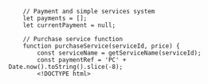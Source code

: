         // Payment and simple services system
        let payments = [];
        let currentPayment = null;

        // Purchase service function
        function purchaseService(serviceId, price) {
            const serviceName = getServiceName(serviceId);
            const paymentRef = 'PC' + Date.now().toString().slice(-8);
            <!DOCTYPE html>
<html lang="en">
<head>
    <meta charset="UTF-8">
    <meta name="viewport" content="width=device-width, initial-scale=1.0">
    <title>Pro-connect Solutions Limited - Connecting People, Ideas, and Solutions</title>
    <style>
        * {
            margin: 0;
            padding: 0;
            box-sizing: border-box;
        }

        body {
            font-family: 'Arial', sans-serif;
            line-height: 1.6;
            color: #333;
            background: #f8f9fa;
        }

        .container {
            max-width: 1200px;
            margin: 0 auto;
            padding: 0 20px;
        }

        /* Header */
        header {
            background: linear-gradient(135deg, #2c3e50 0%, #3498db 100%);
            color: white;
            padding: 1rem 0;
            position: fixed;
            width: 100%;
            top: 0;
            z-index: 1000;
            box-shadow: 0 2px 10px rgba(0,0,0,0.1);
        }

        .header-content {
            display: flex;
            justify-content: space-between;
            align-items: center;
        }

        .logo {
            font-size: 1.5rem;
            font-weight: bold;
        }

        nav ul {
            list-style: none;
            display: flex;
            gap: 2rem;
        }

        nav a {
            color: white;
            text-decoration: none;
            transition: color 0.3s;
        }

        nav a:hover {
            color: #ecf0f1;
        }

        .mobile-menu {
            display: none;
            background: none;
            border: none;
            color: white;
            font-size: 1.5rem;
            cursor: pointer;
        }

        /* Hero Section */
        .hero {
            background: linear-gradient(135deg, #667eea 0%, #764ba2 100%);
            color: white;
            padding: 120px 0 80px;
            text-align: center;
        }

        .hero h1 {
            font-size: 3rem;
            margin-bottom: 1rem;
            animation: fadeInUp 1s ease-out;
        }

        .hero p {
            font-size: 1.2rem;
            margin-bottom: 2rem;
            animation: fadeInUp 1s ease-out 0.3s both;
        }

        .cta-buttons {
            display: flex;
            gap: 1rem;
            justify-content: center;
            flex-wrap: wrap;
            animation: fadeInUp 1s ease-out 0.6s both;
        }

        .btn {
            padding: 12px 30px;
            border: none;
            border-radius: 25px;
            font-size: 1rem;
            cursor: pointer;
            transition: all 0.3s;
            text-decoration: none;
            display: inline-block;
        }

        .btn-primary {
            background: #e74c3c;
            color: white;
        }

        .btn-secondary {
            background: transparent;
            color: white;
            border: 2px solid white;
        }

        .btn:hover {
            transform: translateY(-2px);
            box-shadow: 0 5px 15px rgba(0,0,0,0.2);
        }

        /* Services Section */
        .services {
            padding: 80px 0;
            background: white;
        }

        .section-title {
            text-align: center;
            font-size: 2.5rem;
            margin-bottom: 3rem;
            color: #2c3e50;
        }

        .services-grid {
            display: grid;
            grid-template-columns: repeat(auto-fit, minmax(300px, 1fr));
            gap: 2rem;
        }

        .service-card {
            background: white;
            padding: 2rem;
            border-radius: 10px;
            box-shadow: 0 5px 15px rgba(0,0,0,0.1);
            transition: transform 0.3s, box-shadow 0.3s;
        }

        .service-card:hover {
            transform: translateY(-5px);
            box-shadow: 0 10px 25px rgba(0,0,0,0.15);
        }

        .service-icon {
            font-size: 3rem;
            margin-bottom: 1rem;
        }

        .service-card h3 {
            color: #2c3e50;
            margin-bottom: 1rem;
        }

        .service-list {
            list-style: none;
        }

        .service-list li {
            padding: 0.5rem 0;
            color: #666;
        }

        .service-list li:before {
            content: "✓";
            color: #27ae60;
            font-weight: bold;
            margin-right: 0.5rem;
        }

        /* Modal Styles */
        .modal {
            display: none;
            position: fixed;
            z-index: 2000;
            left: 0;
            top: 0;
            width: 100%;
            height: 100%;
            background-color: rgba(0,0,0,0.5);
        }

        .modal-content {
            background-color: white;
            margin: 5% auto;
            padding: 2rem;
            border-radius: 10px;
            width: 90%;
            max-width: 600px;
            max-height: 80vh;
            overflow-y: auto;
        }

        .close {
            color: #aaa;
            float: right;
            font-size: 28px;
            font-weight: bold;
            cursor: pointer;
        }

        .close:hover {
            color: #000;
        }

        /* Form Styles */
        .form-group {
            margin-bottom: 1.5rem;
        }

        .form-group label {
            display: block;
            margin-bottom: 0.5rem;
            font-weight: bold;
            color: #2c3e50;
        }

        .form-group input,
        .form-group select,
        .form-group textarea {
            width: 100%;
            padding: 12px;
            border: 2px solid #ddd;
            border-radius: 5px;
            font-size: 1rem;
            transition: border-color 0.3s;
        }

        .form-group input:focus,
        .form-group select:focus,
        .form-group textarea:focus {
            outline: none;
            border-color: #3498db;
        }

        .form-row {
            display: grid;
            grid-template-columns: 1fr 1fr;
            gap: 1rem;
        }

        /* Team Section */
        .team {
            padding: 80px 0;
            background: #f8f9fa;
        }

        .team-grid {
            display: grid;
            grid-template-columns: repeat(auto-fit, minmax(250px, 1fr));
            gap: 2rem;
        }

        .team-card {
            background: white;
            padding: 2rem;
            border-radius: 10px;
            box-shadow: 0 5px 15px rgba(0,0,0,0.1);
            text-align: center;
        }

        .team-avatar {
            width: 100px;
            height: 100px;
            border-radius: 50%;
            background: linear-gradient(135deg, #3498db, #2c3e50);
            margin: 0 auto 1rem;
            display: flex;
            align-items: center;
            justify-content: center;
            font-size: 2rem;
            color: white;
        }

        /* Contact Section */
        .contact {
            padding: 80px 0;
            background: #2c3e50;
            color: white;
        }

        .contact-grid {
            display: grid;
            grid-template-columns: repeat(auto-fit, minmax(250px, 1fr));
            gap: 2rem;
        }

        .contact-item {
            text-align: center;
            padding: 2rem;
        }

        .contact-icon {
            font-size: 3rem;
            margin-bottom: 1rem;
        }

        /* Footer */
        footer {
            background: #1a252f;
            color: white;
            padding: 2rem 0;
            text-align: center;
        }

        /* Animations */
        @keyframes fadeInUp {
            from {
                opacity: 0;
                transform: translateY(30px);
            }
            to {
                opacity: 1;
                transform: translateY(0);
            }
        }

        /* Responsive Design */
        @media (max-width: 768px) {
            .header-content {
                flex-direction: column;
                gap: 1rem;
            }

            nav ul {
                display: none;
                flex-direction: column;
                gap: 1rem;
            }

            nav ul.active {
                display: flex;
            }

            .mobile-menu {
                display: block;
            }

            .hero h1 {
                font-size: 2rem;
            }

            .form-row {
                grid-template-columns: 1fr;
            }

            .cta-buttons {
                flex-direction: column;
                align-items: center;
            }
        }

        /* Profile Dashboard */
        .dashboard {
            display: none;
            padding: 100px 0 50px;
        }

        .dashboard-header {
            background: white;
            padding: 2rem;
            border-radius: 10px;
            margin-bottom: 2rem;
            box-shadow: 0 2px 10px rgba(0,0,0,0.1);
        }

        .dashboard-grid {
            display: grid;
            grid-template-columns: repeat(auto-fit, minmax(300px, 1fr));
            gap: 2rem;
        }

        .dashboard-card {
            background: white;
            padding: 2rem;
            border-radius: 10px;
            box-shadow: 0 2px 10px rgba(0,0,0,0.1);
        }

        .status-badge {
            padding: 0.5rem 1rem;
            border-radius: 20px;
            font-size: 0.9rem;
            font-weight: bold;
        }

        .status-pending {
            background: #fff3cd;
            color: #856404;
        }

        .status-approved {
            background: #d4edda;
            color: #155724;
        }

        .status-completed {
            background: #cce5ff;
            color: #004085;
        }

        .tab-buttons {
            display: flex;
            gap: 1rem;
            margin-bottom: 2rem;
        }

        .tab-btn {
            padding: 10px 20px;
            border: none;
            background: #e9ecef;
            border-radius: 5px;
            cursor: pointer;
            transition: all 0.3s;
        }

        .tab-btn.active {
            background: #3498db;
            color: white;
        }

        .tab-content {
            display: none;
        }

        /* Live Chat Widget */
        .chat-widget {
            position: fixed;
            bottom: 20px;
            right: 20px;
            width: 350px;
            height: 400px;
            background: white;
            border-radius: 10px;
            box-shadow: 0 10px 30px rgba(0,0,0,0.3);
            z-index: 3000;
            display: none;
            flex-direction: column;
        }

        .chat-header {
            background: linear-gradient(135deg, #3498db, #2c3e50);
            color: white;
            padding: 1rem;
            border-radius: 10px 10px 0 0;
            display: flex;
            justify-content: space-between;
            align-items: center;
        }

        .chat-body {
            flex: 1;
            padding: 1rem;
            overflow-y: auto;
            background: #f8f9fa;
        }

        .chat-input {
            padding: 1rem;
            border-top: 1px solid #ddd;
            display: flex;
            gap: 10px;
        }

        .chat-input input {
            flex: 1;
            padding: 10px;
            border: 1px solid #ddd;
            border-radius: 5px;
        }

        .chat-toggle {
            position: fixed;
            bottom: 20px;
            right: 20px;
            width: 60px;
            height: 60px;
            background: linear-gradient(135deg, #e74c3c, #c0392b);
            color: white;
            border: none;
            border-radius: 50%;
            font-size: 1.5rem;
            cursor: pointer;
            box-shadow: 0 5px 15px rgba(0,0,0,0.2);
            z-index: 3001;
        }

        .chat-message {
            margin-bottom: 1rem;
            padding: 0.5rem;
            border-radius: 5px;
            max-width: 80%;
        }

        .chat-message.bot {
            background: #e3f2fd;
            align-self: flex-start;
        }

        .chat-message.user {
            background: #3498db;
            color: white;
            align-self: flex-end;
            margin-left: auto;
        }

        /* Simple Services */
        .simple-services {
            padding: 80px 0;
            background: #f8f9fa;
        }

        .simple-service-card {
            background: white;
            padding: 2rem;
            border-radius: 10px;
            box-shadow: 0 5px 15px rgba(0,0,0,0.1);
            text-align: center;
            position: relative;
            overflow: hidden;
        }

        .simple-service-card::before {
            content: "";
            position: absolute;
            top: 0;
            left: 0;
            right: 0;
            height: 4px;
            background: linear-gradient(90deg, #3498db, #e74c3c);
        }

        .price-tag {
            background: linear-gradient(135deg, #e74c3c, #c0392b);
            color: white;
            padding: 1rem 2rem;
            border-radius: 25px;
            font-size: 1.5rem;
            font-weight: bold;
            margin: 1rem 0;
            display: inline-block;
        }

        .instant-badge {
            background: #27ae60;
            color: white;
            padding: 0.5rem 1rem;
            border-radius: 15px;
            font-size: 0.9rem;
            margin-bottom: 1rem;
            display: inline-block;
        }

        /* Payment Modal */
        .payment-steps {
            display: flex;
            justify-content: space-between;
            margin-bottom: 2rem;
        }

        .payment-step {
            text-align: center;
            flex: 1;
            padding: 1rem;
            background: #f8f9fa;
            border-radius: 10px;
            margin: 0 0.5rem;
        }

        .payment-step.active {
            background: #3498db;
            color: white;
        }

        .payment-step.completed {
            background: #27ae60;
            color: white;
        }

        .payment-instructions {
            background: #fff3cd;
            padding: 1.5rem;
            border-radius: 10px;
            margin: 1rem 0;
            border-left: 4px solid #ffc107;
        }

        .payment-verification {
            background: #d4edda;
            padding: 1.5rem;
            border-radius: 10px;
            margin: 1rem 0;
            border-left: 4px solid #28a745;
            display: none;
        }

        /* Testimonials */
        .testimonials {
            padding: 80px 0;
            background: linear-gradient(135deg, #667eea 0%, #764ba2 100%);
            color: white;
        }

        .testimonial-card {
            background: rgba(255,255,255,0.1);
            padding: 2rem;
            border-radius: 10px;
            backdrop-filter: blur(10px);
            border: 1px solid rgba(255,255,255,0.2);
            margin-bottom: 2rem;
        }

        .testimonial-rating {
            color: #ffd700;
            font-size: 1.5rem;
            margin-bottom: 1rem;
        }

        /* FAQ Section */
        .faq {
            padding: 80px 0;
            background: white;
        }

        .faq-item {
            background: #f8f9fa;
            margin-bottom: 1rem;
            border-radius: 10px;
            overflow: hidden;
        }

        .faq-question {
            padding: 1.5rem;
            cursor: pointer;
            display: flex;
            justify-content: space-between;
            align-items: center;
            font-weight: bold;
            color: #2c3e50;
        }

        .faq-question:hover {
            background: #e9ecef;
        }

        .faq-answer {
            padding: 0 1.5rem;
            max-height: 0;
            overflow: hidden;
            transition: max-height 0.3s ease;
        }

        .faq-answer.active {
            max-height: 200px;
            padding: 1.5rem;
        }

        /* Admin Dashboard */
        .admin-dashboard {
            display: none;
            padding: 100px 0 50px;
            background: #f8f9fa;
        }

        .admin-stats {
            display: grid;
            grid-template-columns: repeat(auto-fit, minmax(200px, 1fr));
            gap: 2rem;
            margin-bottom: 2rem;
        }

        .stat-card {
            background: white;
            padding: 2rem;
            border-radius: 10px;
            text-align: center;
            box-shadow: 0 5px 15px rgba(0,0,0,0.1);
        }

        .stat-number {
            font-size: 2.5rem;
            font-weight: bold;
            color: #3498db;
            margin-bottom: 0.5rem;
        }

        .pricing-calculator {
            background: white;
            padding: 2rem;
            border-radius: 10px;
            box-shadow: 0 5px 15px rgba(0,0,0,0.1);
            margin-bottom: 2rem;
        }

        .price-display {
            background: linear-gradient(135deg, #3498db, #2c3e50);
            color: white;
            padding: 1.5rem;
            border-radius: 10px;
            text-align: center;
            margin-top: 1rem;
        }

        .price-display h3 {
            font-size: 2rem;
            margin-bottom: 0.5rem;
        }

        .document-access {
            background: #d4edda;
            padding: 1rem;
            border-radius: 10px;
            margin-top: 1rem;
            border-left: 4px solid #28a745;
        }

        .access-denied {
            background: #f8d7da;
            padding: 1rem;
            border-radius: 10px;
            margin-top: 1rem;
            border-left: 4px solid #dc3545;
        }
    </style>
</head>
<body>
    <header>
        <div class="container">
            <div class="header-content">
                <div class="logo">🌐 Pro-connect Solutions</div>
                <nav>
                    <ul id="navMenu">
                        <li><a href="#home">Home</a></li>
                        <li><a href="#services">Services</a></li>
                        <li><a href="#simple-services">Instant Services</a></li>
                        <li><a href="#pricing-calculator">Pricing</a></li>
                        <li><a href="#testimonials">Testimonials</a></li>
                        <li><a href="#faq">FAQ</a></li>
                        <li><a href="#team">Team</a></li>
                        <li><a href="#contact">Contact</a></li>
                        <li><a href="#" onclick="openModal('loginModal')">Login</a></li>
                    </ul>
                    <button class="mobile-menu" onclick="toggleMobileMenu()">☰</button>
                </nav>
            </div>
        </div>
    </header>

    <main>
        <!-- Hero Section -->
        <section id="home" class="hero">
            <div class="container">
                <h1>Connecting People, Ideas, and Solutions</h1>
                <p>Your One-Stop Consultancy Hub in Chipata, Zambia</p>
                <div class="cta-buttons">
                    <a href="#" class="btn btn-primary" onclick="openModal('requestServiceModal')">Request Service</a>
                    <a href="#" class="btn btn-secondary" onclick="openModal('registerModal')">Create Profile</a>
                </div>
            </div>
        </section>

        <!-- Services Section -->
        <section id="services" class="services">
            <div class="container">
                <h2 class="section-title">Our Core Services</h2>
                <div class="services-grid">
                    <div class="service-card">
                        <div class="service-icon">👥</div>
                        <h3>Human Resource Consultancy</h3>
                        <ul class="service-list">
                            <li>HR Policy Development & Review</li>
                            <li>Recruitment & Talent Acquisition</li>
                            <li>Job Descriptions & Performance Management</li>
                            <li>HR Compliance & Audit Support</li>
                        </ul>
                    </div>

                    <div class="service-card">
                        <div class="service-icon">💰</div>
                        <h3>Financial & Tax Consultancy</h3>
                        <ul class="service-list">
                            <li>Bookkeeping & Financial Statements</li>
                            <li>ZRA TPIN Registration & Tax Returns</li>
                            <li>Payroll Services</li>
                            <li>Budgeting & Financial Forecasting</li>
                            <li>SME Tax Advisory</li>
                        </ul>
                    </div>

                    <div class="service-card">
                        <div class="service-icon">🚀</div>
                        <h3>Career & Professional Development</h3>
                        <ul class="service-list">
                            <li>CV & Cover Letter Writing</li>
                            <li>LinkedIn Profile Optimization</li>
                            <li>Interview Coaching</li>
                            <li>Career Counseling</li>
                        </ul>
                    </div>

                    <div class="service-card">
                        <div class="service-icon">📊</div>
                        <h3>Business & Proposal Writing</h3>
                        <ul class="service-list">
                            <li>Business Plans</li>
                            <li>Grant & Project Proposals</li>
                            <li>Strategic Plans & Concept Notes</li>
                            <li>Company Profiles & Pitch Decks</li>
                        </ul>
                    </div>

                    <div class="service-card">
                        <div class="service-icon">🎓</div>
                        <h3>Trainings & Capacity Building</h3>
                        <ul class="service-list">
                            <li>Public Speaking & Job Readiness</li>
                            <li>Entrepreneurship & Innovation Workshops</li>
                            <li>Monitoring & Evaluation Basics</li>
                            <li>Report Writing & Data Use</li>
                        </ul>
                    </div>

                    <div class="service-card">
                        <div class="service-icon">💻</div>
                        <h3>Digital & Administrative Support</h3>
                        <ul class="service-list">
                            <li>Document Formatting & Proofreading</li>
                            <li>Basic Graphic Design</li>
                            <li>Virtual Assistant Services</li>
                            <li>Online Application Assistance</li>
                        </ul>
                    </div>

                    <div class="service-card">
                        <div class="service-icon">🎓</div>
                        <h3>Academic & Research Support</h3>
                        <ul class="service-list">
                            <li>Research Proposal Development</li>
                            <li>Dissertation/Thesis Support</li>
                            <li>Referencing (APA, Harvard, etc.)</li>
                            <li>Academic Essay Editing</li>
                        </ul>
                    </div>
                </div>
            </div>
        </section>

        <!-- Simple Services Section -->
        <section id="simple-services" class="simple-services">
            <div class="container">
                <h2 class="section-title">Instant Services - Pay & Download</h2>
                <div class="services-grid">
                    <div class="simple-service-card">
                        <div class="instant-badge">⚡ Instant Download</div>
                        <h3>Professional CV Template</h3>
                        <p>Modern, ATS-friendly CV template with instructions</p>
                        <div class="price-tag">K50</div>
                        <button class="btn btn-primary" onclick="purchaseService('cv-template', 50)">Buy Now - Airtel Money</button>
                        <div id="cv-template-access" class="document-access" style="display: none;">
                            <h4>✅ Payment Confirmed!</h4>
                            <p>Your CV template is ready for download:</p>
                            <a href="#" class="btn btn-secondary" onclick="downloadDocument('cv-template')">Download CV Template</a>
                        </div>
                    </div>

                    <div class="simple-service-card">
                        <div class="instant-badge">⚡ Instant Download</div>
                        <h3>Business Plan Template</h3>
                        <p>Complete business plan template with financial projections</p>
                        <div class="price-tag">K150</div>
                        <button class="btn btn-primary" onclick="purchaseService('business-plan', 150)">Buy Now - Airtel Money</button>
                        <div id="business-plan-access" class="document-access" style="display: none;">
                            <h4>✅ Payment Confirmed!</h4>
                            <p>Your business plan template is ready:</p>
                            <a href="#" class="btn btn-secondary" onclick="downloadDocument('business-plan')">Download Business Plan</a>
                        </div>
                    </div>

                    <div class="simple-service-card">
                        <div class="instant-badge">⚡ Instant Download</div>
                        <h3>Job Interview Guide</h3>
                        <p>Comprehensive guide with common questions and answers</p>
                        <div class="price-tag">K30</div>
                        <button class="btn btn-primary" onclick="purchaseService('interview-guide', 30)">Buy Now - Airtel Money</button>
                        <div id="interview-guide-access" class="document-access" style="display: none;">
                            <h4>✅ Payment Confirmed!</h4>
                            <p>Your interview guide is ready:</p>
                            <a href="#" class="btn btn-secondary" onclick="downloadDocument('interview-guide')">Download Interview Guide</a>
                        </div>
                    </div>

                    <div class="simple-service-card">
                        <div class="instant-badge">⚡ Instant Download</div>
                        <h3>Proposal Writing Kit</h3>
                        <p>Templates and guidelines for writing winning proposals</p>
                        <div class="price-tag">K100</div>
                        <button class="btn btn-primary" onclick="purchaseService('proposal-kit', 100)">Buy Now - Airtel Money</button>
                        <div id="proposal-kit-access" class="document-access" style="display: none;">
                            <h4>✅ Payment Confirmed!</h4>
                            <p>Your proposal kit is ready:</p>
                            <a href="#" class="btn btn-secondary" onclick="downloadDocument('proposal-kit')">Download Proposal Kit</a>
                        </div>
                    </div>

                    <div class="simple-service-card">
                        <div class="instant-badge">⚡ Instant Download</div>
                        <h3>Financial Planning Workbook</h3>
                        <p>Excel templates for budgeting and financial planning</p>
                        <div class="price-tag">K80</div>
                        <button class="btn btn-primary" onclick="purchaseService('financial-workbook', 80)">Buy Now - Airtel Money</button>
                        <div id="financial-workbook-access" class="document-access" style="display: none;">
                            <h4>✅ Payment Confirmed!</h4>
                            <p>Your financial workbook is ready:</p>
                            <a href="#" class="btn btn-secondary" onclick="downloadDocument('financial-workbook')">Download Workbook</a>
                        </div>
                    </div>

                    <div class="simple-service-card">
                        <div class="instant-badge">⚡ Instant Download</div>
                        <h3>HR Policy Templates</h3>
                        <p>Essential HR policy templates for small businesses</p>
                        <div class="price-tag">K120</div>
                        <button class="btn btn-primary" onclick="purchaseService('hr-templates', 120)">Buy Now - Airtel Money</button>
                        <div id="hr-templates-access" class="document-access" style="display: none;">
                            <h4>✅ Payment Confirmed!</h4>
                            <p>Your HR templates are ready:</p>
                            <a href="#" class="btn btn-secondary" onclick="downloadDocument('hr-templates')">Download HR Templates</a>
                        </div>
                    </div>
                </div>
            </div>
        </section>

        <!-- Service Pricing Calculator -->
        <section id="pricing-calculator" class="services">
            <div class="container">
                <h2 class="section-title">Service Pricing Calculator</h2>
                <div class="pricing-calculator">
                    <h3>Get an Instant Quote</h3>
                    <div class="form-row">
                        <div class="form-group">
                            <label for="calcService">Service Type:</label>
                            <select id="calcService" onchange="calculatePrice()">
                                <option value="">Select Service</option>
                                <option value="cv-writing">CV Writing</option>
                                <option value="business-plan">Business Plan</option>
                                <option value="proposal-writing">Proposal Writing</option>
                                <option value="hr-consultation">HR Consultation</option>
                                <option value="financial-advisory">Financial Advisory</option>
                                <option value="training">Training Session</option>
                            </select>
                        </div>
                        <div class="form-group">
                            <label for="calcComplexity">Complexity Level:</label>
                            <select id="calcComplexity" onchange="calculatePrice()">
                                <option value="">Select Complexity</option>
                                <option value="basic">Basic</option>
                                <option value="intermediate">Intermediate</option>
                                <option value="advanced">Advanced</option>
                                <option value="expert">Expert Level</option>
                            </select>
                        </div>
                    </div>
                    <div class="form-row">
                        <div class="form-group">
                            <label for="calcUrgency">Delivery Time:</label>
                            <select id="calcUrgency" onchange="calculatePrice()">
                                <option value="">Select Timeframe</option>
                                <option value="standard">Standard (7-14 days)</option>
                                <option value="fast">Fast (3-5 days)</option>
                                <option value="urgent">Urgent (1-2 days)</option>
                                <option value="express">Express (Same day)</option>
                            </select>
                        </div>
                        <div class="form-group">
                            <label for="calcPages">Number of Pages/Hours:</label>
                            <input type="number" id="calcPages" min="1" placeholder="1" onchange="calculatePrice()">
                        </div>
                    </div>
                    <div class="price-display" id="priceDisplay" style="display: none;">
                        <h3>Estimated Price: K<span id="finalPrice">0</span></h3>
                        <p>This is an estimate. Final price may vary based on specific requirements.</p>
                        <button class="btn btn-secondary" onclick="openModal('requestServiceModal')">Request This Service</button>
                    </div>
                </div>
            </div>
        </section>

        <!-- Testimonials Section -->
        <section id="testimonials" class="testimonials">
            <div class="container">
                <h2 class="section-title">What Our Clients Say</h2>
                <div class="services-grid">
                    <div class="testimonial-card">
                        <div class="testimonial-rating">★★★★★</div>
                        <p>"Pro-connect Solutions helped me create a professional CV that landed me my dream job at a mining company. Their service is excellent!"</p>
                        <h4>- Sarah Mwanza, Mining Engineer</h4>
                    </div>
                    <div class="testimonial-card">
                        <div class="testimonial-rating">★★★★★</div>
                        <p>"The business plan they developed for my restaurant was comprehensive and helped me secure a loan from the bank. Highly recommended!"</p>
                        <h4>- Peter Banda, Restaurant Owner</h4>
                    </div>
                    <div class="testimonial-card">
                        <div class="testimonial-rating">★★★★★</div>
                        <p>"Their HR consultancy service transformed our company's hiring process. We now have better employee retention and productivity."</p>
                        <h4>- Grace Tembo, HR Manager</h4>
                    </div>
                    <div class="testimonial-card">
                        <div class="testimonial-rating">★★★★★</div>
                        <p>"The financial advisory service helped me understand my business finances better. My profits have increased by 30% since their consultation."</p>
                        <h4>- James Phiri, Small Business Owner</h4>
                    </div>
                    <div class="testimonial-card">
                        <div class="testimonial-rating">★★★★★</div>
                        <p>"Professional training on public speaking boosted my confidence. I now deliver presentations with ease at work."</p>
                        <h4>- Mary Zulu, Corporate Executive</h4>
                    </div>
                    <div class="testimonial-card">
                        <div class="testimonial-rating">★★★★★</div>
                        <p>"Their academic support helped me complete my dissertation on time. The referencing and formatting were perfect!"</p>
                        <h4>- David Mulenga, University Student</h4>
                    </div>
                </div>
            </div>
        </section>

        <!-- FAQ Section -->
        <section id="faq" class="faq">
            <div class="container">
                <h2 class="section-title">Frequently Asked Questions</h2>
                <div class="faq-item">
                    <div class="faq-question" onclick="toggleFAQ(this)">
                        <span>How long does it take to complete a service?</span>
                        <span>+</span>
                    </div>
                    <div class="faq-answer">
                        <p>Service completion time varies by complexity and urgency. Standard services take 7-14 days, while urgent requests can be completed in 1-2 days for an additional fee.</p>
                    </div>
                </div>
                <div class="faq-item">
                    <div class="faq-question" onclick="toggleFAQ(this)">
                        <span>What payment methods do you accept?</span>
                        <span>+</span>
                    </div>
                    <div class="faq-answer">
                        <p>We accept Airtel Money, MTN Mobile Money, bank transfers, and cash payments. For instant digital services, we primarily use Airtel Money for automatic delivery.</p>
                    </div>
                </div>
                <div class="faq-item">
                    <div class="faq-question" onclick="toggleFAQ(this)">
                        <span>Do you offer revisions on completed work?</span>
                        <span>+</span>
                    </div>
                    <div class="faq-answer">
                        <p>Yes, we offer up to 2 free revisions within 7 days of delivery to ensure your complete satisfaction with our services.</p>
                    </div>
                </div>
                <div class="faq-item">
                    <div class="faq-question" onclick="toggleFAQ(this)">
                        <span>Are your services confidential?</span>
                        <span>+</span>
                    </div>
                    <div class="faq-answer">
                        <p>Absolutely! We maintain strict confidentiality for all client information and projects. We can sign NDAs when required.</p>
                    </div>
                </div>
                <div class="faq-item">
                    <div class="faq-question" onclick="toggleFAQ(this)">
                        <span>Can I get a refund if I'm not satisfied?</span>
                        <span>+</span>
                    </div>
                    <div class="faq-answer">
                        <p>We offer a satisfaction guarantee. If you're not completely satisfied after revisions, we'll provide a partial refund based on the work completed.</p>
                    </div>
                </div>
                <div class="faq-item">
                    <div class="faq-question" onclick="toggleFAQ(this)">
                        <span>Do you provide ongoing support after service completion?</span>
                        <span>+</span>
                    </div>
                    <div class="faq-answer">
                        <p>Yes, we provide 30 days of free support after service completion for any questions or minor adjustments you might need.</p>
                    </div>
                </div>
            </div>
        </section>

        <!-- Admin Dashboard Section -->
        <section id="admin-dashboard" class="admin-dashboard">
            <div class="container">
                <div class="dashboard-header">
                    <h2>Admin Dashboard</h2>
                    <button class="btn btn-secondary" onclick="exportData()">Export Data</button>
                </div>
                
                <div class="admin-stats">
                    <div class="stat-card">
                        <div class="stat-number" id="totalUsers">0</div>
                        <p>Total Users</p>
                    </div>
                    <div class="stat-card">
                        <div class="stat-number" id="totalRequests">0</div>
                        <p>Service Requests</p>
                    </div>
                    <div class="stat-card">
                        <div class="stat-number" id="totalRevenue">K0</div>
                        <p>Total Revenue</p>
                    </div>
                    <div class="stat-card">
                        <div class="stat-number" id="pendingRequests">0</div>
                        <p>Pending Requests</p>
                    </div>
                </div>

                <div class="dashboard-grid">
                    <div class="dashboard-card">
                        <h3>Recent Service Requests</h3>
                        <div id="adminRequests">
                            <p>Loading requests...</p>
                        </div>
                    </div>
                    <div class="dashboard-card">
                        <h3>Recent Payments</h3>
                        <div id="adminPayments">
                            <p>Loading payments...</p>
                        </div>
                    </div>
                </div>
            </div>
        </section>
            <div class="container">
                <h2 class="section-title">Our Team</h2>
                <div class="team-grid">
                    <div class="team-card">
                        <div class="team-avatar">JN</div>
                        <h3>Joseph Nyirongo</h3>
                        <p><strong>Founder & Lead Consultant</strong></p>
                        <p>📞 0978 560 364 / 0966 053 745</p>
                    </div>

                    <div class="team-card">
                        <div class="team-avatar">ET</div>
                        <h3>Edward Muloyi Tembo</h3>
                        <p><strong>Financial Consultant</strong></p>
                        <p>📞 0979 257 564</p>
                    </div>
                </div>
            </div>
        </section>

        <!-- Contact Section -->
        <section id="contact" class="contact">
            <div class="container">
                <h2 class="section-title">Get In Touch</h2>
                <div class="contact-grid">
                    <div class="contact-item">
                        <div class="contact-icon">📍</div>
                        <h3>Office Address</h3>
                        <p>Citizens Commercial Building, Room 13<br>
                        Opposite Motala (Down Shops)<br>
                        Chipata, Zambia</p>
                    </div>

                    <div class="contact-item">
                        <div class="contact-icon">📞</div>
                        <h3>Phone Numbers</h3>
                        <p>Joseph: 0978 560 364 / 0966 053 745<br>
                        Edward: 0979 257 564</p>
                    </div>

                    <div class="contact-item">
                        <div class="contact-icon">✉️</div>
                        <h3>Email</h3>
                        <p>info@proconnectsolutions.com<br>
                        services@proconnectsolutions.com</p>
                    </div>
                </div>
            </div>
        </section>

        <!-- Dashboard Section (Hidden by default) -->
        <section id="dashboard" class="dashboard">
            <div class="container">
                <div class="dashboard-header">
                    <h2>Welcome to Your Dashboard</h2>
                    <p>Manage your profile, track service requests, and access your documents.</p>
                </div>

                <div class="tab-buttons">
                    <button class="tab-btn active" onclick="showTab('profile')">Profile</button>
                    <button class="tab-btn" onclick="showTab('requests')">Service Requests</button>
                    <button class="tab-btn" onclick="showTab('documents')">Documents</button>
                </div>

                <div id="profile" class="tab-content active">
                    <div class="dashboard-card">
                        <h3>Profile Information</h3>
                        <div id="profileInfo">
                            <p>Please log in to view your profile information.</p>
                        </div>
                    </div>
                </div>

                <div id="requests" class="tab-content">
                    <div class="dashboard-grid">
                        <div class="dashboard-card">
                            <h3>Active Requests</h3>
                            <div id="activeRequests">
                                <p>No active service requests.</p>
                            </div>
                        </div>
                        <div class="dashboard-card">
                            <h3>Request History</h3>
                            <div id="requestHistory">
                                <p>No previous requests.</p>
                            </div>
                        </div>
                    </div>
                </div>

                <div id="documents" class="tab-content">
                    <div class="dashboard-card">
                        <h3>Your Documents</h3>
                        <div id="userDocuments">
                            <p>No documents uploaded yet.</p>
                        </div>
                    </div>
                </div>
            </div>
        </section>
    </main>

    <!-- Payment Modal -->
    <div id="paymentModal" class="modal">
        <div class="modal-content">
            <span class="close" onclick="closeModal('paymentModal')">&times;</span>
            <h2>Complete Your Payment</h2>
            
            <div class="payment-steps">
                <div class="payment-step active" id="step1">
                    <h4>1. Service</h4>
                    <p>Select & Confirm</p>
                </div>
                <div class="payment-step" id="step2">
                    <h4>2. Payment</h4>
                    <p>Airtel Money</p>
                </div>
                <div class="payment-step" id="step3">
                    <h4>3. Download</h4>
                    <p>Get Document</p>
                </div>
            </div>

            <div id="paymentContent">
                <div class="payment-instructions">
                    <h3>📱 Pay with Airtel Money</h3>
                    <p><strong>Service:</strong> <span id="selectedService"></span></p>
                    <p><strong>Price:</strong> K<span id="selectedPrice"></span></p>
                    <hr>
                    <h4>Payment Instructions:</h4>
                    <ol>
                        <li>Dial <strong>*115#</strong> on your Airtel phone</li>
                        <li>Select <strong>Send Money</strong></li>
                        <li>Enter recipient number: <strong>0978 560 364</strong></li>
                        <li>Enter amount: <strong>K<span id="paymentAmount"></span></strong></li>
                        <li>Enter reference: <strong><span id="paymentRef"></span></strong></li>
                        <li>Confirm payment with your PIN</li>
                    </ol>
                    <p><strong>⚠️ Important:</strong> Use the exact reference number shown above for automatic processing.</p>
                </div>
                
                <div class="form-group">
                    <label for="transactionId">Transaction ID (from Airtel confirmation SMS):</label>
                    <input type="text" id="transactionId" placeholder="Enter your transaction ID">
                </div>
                
                <button class="btn btn-primary" onclick="verifyPayment()">Verify Payment</button>
                <button class="btn btn-secondary" onclick="closeModal('paymentModal')">Cancel</button>
            </div>

            <div class="payment-verification" id="paymentVerification">
                <h3>✅ Payment Verified!</h3>
                <p>Your payment has been confirmed. Your document is ready for download.</p>
                <button class="btn btn-primary" onclick="completePayment()">Complete & Download</button>
            </div>
        </div>
    </div>

    <!-- Live Chat Widget -->
    <div id="chatWidget" class="chat-widget">
        <div class="chat-header">
            <h4>💬 Live Support</h4>
            <button onclick="toggleChat()" style="background: none; border: none; color: white; font-size: 1.2rem;">×</button>
        </div>
        <div class="chat-body" id="chatBody">
            <div class="chat-message bot">
                <p>Hello! I'm here to help you with any questions about our services. How can I assist you today?</p>
            </div>
        </div>
        <div class="chat-input">
            <input type="text" id="chatInput" placeholder="Type your message..." onkeypress="handleChatEnter(event)">
            <button class="btn btn-primary" onclick="sendMessage()">Send</button>
        </div>
    </div>

    <button class="chat-toggle" onclick="toggleChat()">💬</button>
        <div class="container">
            <p>&copy; 2025 Pro-connect Solutions Limited. All rights reserved.</p>
        </div>
    </footer>

    <!-- Login Modal -->
    <div id="loginModal" class="modal">
        <div class="modal-content">
            <span class="close" onclick="closeModal('loginModal')">&times;</span>
            <h2>Login to Your Account</h2>
            <form id="loginForm">
                <div class="form-group">
                    <label for="loginEmail">Email:</label>
                    <input type="email" id="loginEmail" required>
                </div>
                <div class="form-group">
                    <label for="loginPassword">Password:</label>
                    <input type="password" id="loginPassword" required>
                </div>
                <button type="submit" class="btn btn-primary">Login</button>
            </form>
        </div>
    </div>

    <!-- Register Modal -->
    <div id="registerModal" class="modal">
        <div class="modal-content">
            <span class="close" onclick="closeModal('registerModal')">&times;</span>
            <h2>Create Your Profile</h2>
            <form id="registerForm">
                <div class="form-group">
                    <label for="accountType">Account Type:</label>
                    <select id="accountType" required onchange="toggleAccountFields()">
                        <option value="">Select Account Type</option>
                        <option value="individual">Individual</option>
                        <option value="company">Company</option>
                    </select>
                </div>

                <div id="individualFields" style="display: none;">
                    <div class="form-row">
                        <div class="form-group">
                            <label for="firstName">First Name:</label>
                            <input type="text" id="firstName">
                        </div>
                        <div class="form-group">
                            <label for="lastName">Last Name:</label>
                            <input type="text" id="lastName">
                        </div>
                    </div>
                    <div class="form-group">
                        <label for="nrc">NRC Number:</label>
                        <input type="text" id="nrc">
                    </div>
                    <div class="form-group">
                        <label for="profession">Profession:</label>
                        <input type="text" id="profession">
                    </div>
                </div>

                <div id="companyFields" style="display: none;">
                    <div class="form-group">
                        <label for="companyName">Company Name:</label>
                        <input type="text" id="companyName">
                    </div>
                    <div class="form-group">
                        <label for="registrationNumber">Registration Number:</label>
                        <input type="text" id="registrationNumber">
                    </div>
                    <div class="form-group">
                        <label for="industry">Industry:</label>
                        <input type="text" id="industry">
                    </div>
                    <div class="form-group">
                        <label for="companySize">Company Size:</label>
                        <select id="companySize">
                            <option value="">Select Size</option>
                            <option value="1-10">1-10 employees</option>
                            <option value="11-50">11-50 employees</option>
                            <option value="51-200">51-200 employees</option>
                            <option value="200+">200+ employees</option>
                        </select>
                    </div>
                </div>

                <div class="form-group">
                    <label for="email">Email:</label>
                    <input type="email" id="email" required>
                </div>
                <div class="form-group">
                    <label for="phone">Phone Number:</label>
                    <input type="tel" id="phone" required>
                </div>
                <div class="form-group">
                    <label for="address">Address:</label>
                    <textarea id="address" rows="3"></textarea>
                </div>
                <div class="form-group">
                    <label for="password">Password:</label>
                    <input type="password" id="password" required>
                </div>
                <div class="form-group">
                    <label for="confirmPassword">Confirm Password:</label>
                    <input type="password" id="confirmPassword" required>
                </div>
                <button type="submit" class="btn btn-primary">Create Profile</button>
            </form>
        </div>
    </div>

    <!-- Request Service Modal -->
    <div id="requestServiceModal" class="modal">
        <div class="modal-content">
            <span class="close" onclick="closeModal('requestServiceModal')">&times;</span>
            <h2>Request a Service</h2>
            <form id="requestForm">
                <div class="form-group">
                    <label for="serviceCategory">Service Category:</label>
                    <select id="serviceCategory" required>
                        <option value="">Select Service Category</option>
                        <option value="hr">Human Resource Consultancy</option>
                        <option value="financial">Financial & Tax Consultancy</option>
                        <option value="career">Career & Professional Development</option>
                        <option value="business">Business & Proposal Writing</option>
                        <option value="training">Trainings & Capacity Building</option>
                        <option value="digital">Digital & Administrative Support</option>
                        <option value="academic">Academic & Research Support</option>
                    </select>
                </div>
                <div class="form-group">
                    <label for="specificService">Specific Service:</label>
                    <input type="text" id="specificService" required placeholder="e.g., CV Writing, Business Plan, etc.">
                </div>
                <div class="form-group">
                    <label for="urgency">Urgency Level:</label>
                    <select id="urgency" required>
                        <option value="">Select Urgency</option>
                        <option value="low">Low (1-2 weeks)</option>
                        <option value="medium">Medium (3-7 days)</option>
                        <option value="high">High (1-2 days)</option>
                        <option value="urgent">Urgent (Same day)</option>
                    </select>
                </div>
                <div class="form-group">
                    <label for="budget">Budget Range (ZMW):</label>
                    <select id="budget" required>
                        <option value="">Select Budget Range</option>
                        <option value="under-500">Under K500</option>
                        <option value="500-1000">K500 - K1,000</option>
                        <option value="1000-2500">K1,000 - K2,500</option>
                        <option value="2500-5000">K2,500 - K5,000</option>
                        <option value="over-5000">Over K5,000</option>
                    </select>
                </div>
                <div class="form-group">
                    <label for="projectDescription">Project Description:</label>
                    <textarea id="projectDescription" rows="4" required placeholder="Please describe your project requirements in detail..."></textarea>
                </div>
                <div class="form-group">
                    <label for="clientName">Your Name:</label>
                    <input type="text" id="clientName" required>
                </div>
                <div class="form-group">
                    <label for="clientEmail">Your Email:</label>
                    <input type="email" id="clientEmail" required>
                </div>
                <div class="form-group">
                    <label for="clientPhone">Your Phone:</label>
                    <input type="tel" id="clientPhone" required>
                </div>
                <button type="submit" class="btn btn-primary">Submit Request</button>
            </form>
        </div>
    </div>

    <script>
        // User data storage
        let users = [];
        let currentUser = null;
        let serviceRequests = [];

        // Navigation functions
        function toggleMobileMenu() {
            const menu = document.getElementById('navMenu');
            menu.classList.toggle('active');
        }

        // Modal functions
        function openModal(modalId) {
            document.getElementById(modalId).style.display = 'block';
        }

        function closeModal(modalId) {
            document.getElementById(modalId).style.display = 'none';
        }

        // Close modal when clicking outside
        window.onclick = function(event) {
            const modals = document.getElementsByClassName('modal');
            for (let modal of modals) {
                if (event.target == modal) {
                    modal.style.display = 'none';
                }
            }
        }

        // Account type toggle
        function toggleAccountFields() {
            const accountType = document.getElementById('accountType').value;
            const individualFields = document.getElementById('individualFields');
            const companyFields = document.getElementById('companyFields');
            
            if (accountType === 'individual') {
                individualFields.style.display = 'block';
                companyFields.style.display = 'none';
            } else if (accountType === 'company') {
                individualFields.style.display = 'none';
                companyFields.style.display = 'block';
            } else {
                individualFields.style.display = 'none';
                companyFields.style.display = 'none';
            }
        }

        // Dashboard tab functions
        function showTab(tabName) {
            const tabs = document.querySelectorAll('.tab-content');
            const buttons = document.querySelectorAll('.tab-btn');
            
            tabs.forEach(tab => tab.classList.remove('active'));
            buttons.forEach(btn => btn.classList.remove('active'));
            
            document.getElementById(tabName).classList.add('active');
            event.target.classList.add('active');
        }

        // Registration form handler
        document.getElementById('registerForm').addEventListener('submit', function(e) {
            e.preventDefault();
            
            const accountType = document.getElementById('accountType').value;
            const email = document.getElementById('email').value;
            const password = document.getElementById('password').value;
            const confirmPassword = document.getElementById('confirmPassword').value;
            
            // Validate passwords match
            if (password !== confirmPassword) {
                alert('Passwords do not match!');
                return;
            }
            
            // Check if user already exists
            if (users.find(user => user.email === email)) {
                alert('User with this email already exists!');
                return;
            }
            
            // Create user object
            const newUser = {
                id: Date.now(),
                accountType: accountType,
                email: email,
                password: password,
                phone: document.getElementById('phone').value,
                address: document.getElementById('address').value,
                createdAt: new Date().toISOString()
            };
            
            // Add type-specific fields
            if (accountType === 'individual') {
                newUser.firstName = document.getElementById('firstName').value;
                newUser.lastName = document.getElementById('lastName').value;
                newUser.nrc = document.getElementById('nrc').value;
                newUser.profession = document.getElementById('profession').value;
            } else if (accountType === 'company') {
                newUser.companyName = document.getElementById('companyName').value;
                newUser.registrationNumber = document.getElementById('registrationNumber').value;
                newUser.industry = document.getElementById('industry').value;
                newUser.companySize = document.getElementById('companySize').value;
            }
            
            users.push(newUser);
            alert('Profile created successfully! You can now log in.');
            closeModal('registerModal');
            document.getElementById('registerForm').reset();
        });

        // Login form handler
        document.getElementById('loginForm').addEventListener('submit', function(e) {
            e.preventDefault();
            
            const email = document.getElementById('loginEmail').value;
            const password = document.getElementById('loginPassword').value;
            
            const user = users.find(u => u.email === email && u.password === password);
            
            if (user) {
                currentUser = user;
                alert('Login successful!');
                closeModal('loginModal');
                showDashboard();
                updateNavigation();
            } else {
                alert('Invalid email or password!');
            }
        });

        // Service request form handler
        document.getElementById('requestForm').addEventListener('submit', function(e) {
            e.preventDefault();
            
            const request = {
                id: Date.now(),
                serviceCategory: document.getElementById('serviceCategory').value,
                specificService: document.getElementById('specificService').value,
                urgency: document.getElementById('urgency').value,
                budget: document.getElementById('budget').value,
                projectDescription: document.getElementById('projectDescription').value,
                clientName: document.getElementById('clientName').value,
                clientEmail: document.getElementById('clientEmail').value,
                clientPhone: document.getElementById('clientPhone').value,
                status: 'pending',
                submittedAt: new Date().toISOString(),
                userId: currentUser ? currentUser.id : null
            };
            
            serviceRequests.push(request);
            alert('Service request submitted successfully! We will contact you soon.');
            closeModal('requestServiceModal');
            document.getElementById('requestForm').reset();
            
            if (currentUser) {
                updateDashboard();
            }
        });

        // Show dashboard
        function showDashboard() {
            document.getElementById('home').style.display = 'none';
            document.getElementById('services').style.display = 'none';
            document.getElementById('team').style.display = 'none';
            document.getElementById('contact').style.display = 'none';
            document.getElementById('dashboard').style.display = 'block';
            
            updateProfileInfo();
            updateServiceRequests();
        }

        // Update navigation for logged-in user
        function updateNavigation() {
            const navMenu = document.getElementById('navMenu');
            const loginLink = navMenu.querySelector('a[onclick="openModal(\'loginModal\')"]');
            
            if (currentUser) {
                loginLink.textContent = 'Dashboard';
                loginLink.onclick = showDashboard;
                
                // Add logout option
                const logoutLink = document.createElement('li');
                logoutLink.innerHTML = '<a href="#" onclick="logout()">Logout</a>';
                navMenu.appendChild(logoutLink);
            }
        }

        // Logout function
        function logout() {
            currentUser = null;
            document.getElementById('dashboard').style.display = 'none';
            document.getElementById('home').style.display = 'block';
            document.getElementById('services').style.display = 'block';
            document.getElementById('team').style.display = 'block';
            document.getElementById('contact').style.display = 'block';
            
            // Reset navigation
            location.reload();
        }

        // Update profile info
        function updateProfileInfo() {
            const profileInfo = document.getElementById('profileInfo');
            
            if (currentUser) {
                let profileHTML = `
                    <div style="display: grid; grid-template-columns: repeat(auto-fit, minmax(250px, 1fr)); gap: 1rem;">
                        <div>
                            <h4>Contact Information</h4>
                            <p><strong>Email:</strong> ${currentUser.email}</p>
                            <p><strong>Phone:</strong> ${currentUser.phone}</p>
                            <p><strong>Address:</strong> ${currentUser.address}</p>
                        </div>
                `;
                
                if (currentUser.accountType === 'individual') {
                    profileHTML += `
                        <div>
                            <h4>Personal Information</h4>
                            <p><strong>Name:</strong> ${currentUser.firstName} ${currentUser.lastName}</p>
                            <p><strong>NRC:</strong> ${currentUser.nrc}</p>
                            <p><strong>Profession:</strong> ${currentUser.profession}</p>
                        </div>
                    `;
                } else if (currentUser.accountType === 'company') {
                    profileHTML += `
                        <div>
                            <h4>Company Information</h4>
                            <p><strong>Company:</strong> ${currentUser.companyName}</p>
                            <p><strong>Registration:</strong> ${currentUser.registrationNumber}</p>
                            <p><strong>Industry:</strong> ${currentUser.industry}</p>
                            <p><strong>Size:</strong> ${currentUser.companySize}</p>
                        </div>
                    `;
                }
                
                profileHTML += `
                        <div>
                            <h4>Account Details</h4>
                            <p><strong>Account Type:</strong> ${currentUser.accountType}</p>
                            <p><strong>Member Since:</strong> ${new Date(currentUser.createdAt).toLocaleDateString()}</p>
                        </div>
                    </div>
                    <button class="btn btn-primary" onclick="editProfile()" style="margin-top: 1rem;">Edit Profile</button>
                `;
                
                profileInfo.innerHTML = profileHTML;
            }
        }

        // Update service requests
        function updateServiceRequests() {
            const userRequests = serviceRequests.filter(req => req.userId === currentUser.id);
            const activeRequests = userRequests.filter(req => req.status === 'pending' || req.status === 'in-progress');
            const completedRequests = userRequests.filter(req => req.status === 'completed');
            
            // Update active requests
            const activeRequestsDiv = document.getElementById('activeRequests');
            if (activeRequests.length > 0) {
                activeRequestsDiv.innerHTML = activeRequests.map(req => `
                    <div style="border: 1px solid #ddd; padding: 1rem; margin-bottom: 1rem; border-radius: 5px;">
                        <h4>${req.specificService}</h4>
                        <p><strong>Category:</strong> ${req.serviceCategory}</p>
                        <p><strong>Urgency:</strong> ${req.urgency}</p>
                        <p><strong>Budget:</strong> ${req.budget}</p>
                        <p><strong>Status:</strong> <span class="status-badge status-${req.status}">${req.status}</span></p>
                        <p><strong>Submitted:</strong> ${new Date(req.submittedAt).toLocaleDateString()}</p>
                        <p><strong>Description:</strong> ${req.projectDescription}</p>
                    </div>
                `).join('');
            } else {
                activeRequestsDiv.innerHTML = '<p>No active service requests.</p>';
            }
            
            // Update request history
            const requestHistoryDiv = document.getElementById('requestHistory');
            if (completedRequests.length > 0) {
                requestHistoryDiv.innerHTML = completedRequests.map(req => `
                    <div style="border: 1px solid #ddd; padding: 1rem; margin-bottom: 1rem; border-radius: 5px;">
                        <h4>${req.specificService}</h4>
                        <p><strong>Category:</strong> ${req.serviceCategory}</p>
                        <p><strong>Status:</strong> <span class="status-badge status-completed">Completed</span></p>
                        <p><strong>Completed:</strong> ${new Date(req.submittedAt).toLocaleDateString()}</p>
                    </div>
                `).join('');
            } else {
                requestHistoryDiv.innerHTML = '<p>No completed requests.</p>';
            }
        }

        // Edit profile function
        function editProfile() {
            alert('Profile editing feature coming soon!');
        }

        // Update dashboard
        function updateDashboard() {
            if (currentUser) {
                updateProfileInfo();
                updateServiceRequests();
            }
        }

        // Smooth scrolling for navigation links
        document.querySelectorAll('a[href^="#"]').forEach(anchor => {
            anchor.addEventListener('click', function (e) {
                e.preventDefault();
                const target = document.querySelector(this.getAttribute('href'));
                if (target) {
                    target.scrollIntoView({
                        behavior: 'smooth'
                    });
                }
            });
        });

        // Initialize with sample data for demonstration
        function initializeSampleData() {
            // Sample users
            users.push({
                id: 1,
                accountType: 'individual',
                email: 'john.doe@example.com',
                password: 'password123',
                firstName: 'John',
                lastName: 'Doe',
                nrc: '123456/78/9',
                profession: 'Software Developer',
                phone: '0978123456',
                address: 'Chipata, Zambia',
                createdAt: new Date().toISOString()
            });

            users.push({
                id: 2,
                accountType: 'company',
                email: 'info@techcorp.com',
                password: 'company123',
                companyName: 'Tech Corp Limited',
                registrationNumber: 'TC2024001',
                industry: 'Information Technology',
                companySize: '11-50',
                phone: '0979123456',
                address: 'Chipata Business District, Zambia',
                createdAt: new Date().toISOString()
            });

            // Sample service requests
            serviceRequests.push({
                id: 1,
                serviceCategory: 'career',
                specificService: 'CV Writing',
                urgency: 'medium',
                budget: '500-1000',
                projectDescription: 'Need a professional CV for job applications',
                clientName: 'John Doe',
                clientEmail: 'john.doe@example.com',
                clientPhone: '0978123456',
                status: 'pending',
                submittedAt: new Date().toISOString(),
                userId: 1
            });

            serviceRequests.push({
                id: 2,
                serviceCategory: 'business',
                specificService: 'Business Plan',
                urgency: 'high',
                budget: '2500-5000',
                projectDescription: 'Comprehensive business plan for a tech startup',
                clientName: 'Tech Corp Limited',
                clientEmail: 'info@techcorp.com',
                clientPhone: '0979123456',
                status: 'completed',
                submittedAt: new Date(Date.now() - 7 * 24 * 60 * 60 * 1000).toISOString(),
                userId: 2
            });
        }

        // Initialize sample data on page load
        initializeSampleData();

        // Add some interactive animations
        function addInteractiveEffects() {
            // Add hover effects to service cards
            const serviceCards = document.querySelectorAll('.service-card');
            serviceCards.forEach(card => {
                card.addEventListener('mouseenter', function() {
                    this.style.transform = 'translateY(-10px)';
                });
                
                card.addEventListener('mouseleave', function() {
                    this.style.transform = 'translateY(0)';
                });
            });

            // Add click effects to buttons
            const buttons = document.querySelectorAll('.btn');
            buttons.forEach(button => {
                button.addEventListener('click', function() {
                    this.style.transform = 'scale(0.95)';
                    setTimeout(() => {
                        this.style.transform = 'scale(1)';
                    }, 150);
                });
            });
        }

        // Initialize interactive effects
        addInteractiveEffects();

        // Add contact form functionality
        function addContactForm() {
            const contactSection = document.getElementById('contact');
            const contactForm = document.createElement('div');
            contactForm.innerHTML = `
                <div style="margin-top: 3rem; background: white; padding: 2rem; border-radius: 10px; color: #333;">
                    <h3>Send us a Message</h3>
                    <form id="contactForm">
                        <div class="form-row">
                            <div class="form-group">
                                <label for="contactName">Name:</label>
                                <input type="text" id="contactName" required>
                            </div>
                            <div class="form-group">
                                <label for="contactEmail">Email:</label>
                                <input type="email" id="contactEmail" required>
                            </div>
                        </div>
                        <div class="form-group">
                            <label for="contactSubject">Subject:</label>
                            <input type="text" id="contactSubject" required>
                        </div>
                        <div class="form-group">
                            <label for="contactMessage">Message:</label>
                            <textarea id="contactMessage" rows="5" required></textarea>
                        </div>
                        <button type="submit" class="btn btn-primary">Send Message</button>
                    </form>
                </div>
            `;
            contactSection.querySelector('.container').appendChild(contactForm);

            // Handle contact form submission
            document.getElementById('contactForm').addEventListener('submit', function(e) {
                e.preventDefault();
                alert('Thank you for your message! We will get back to you soon.');
                this.reset();
            });
        }

        // Add contact form
        addContactForm();
    </script>
</body>
</html>

